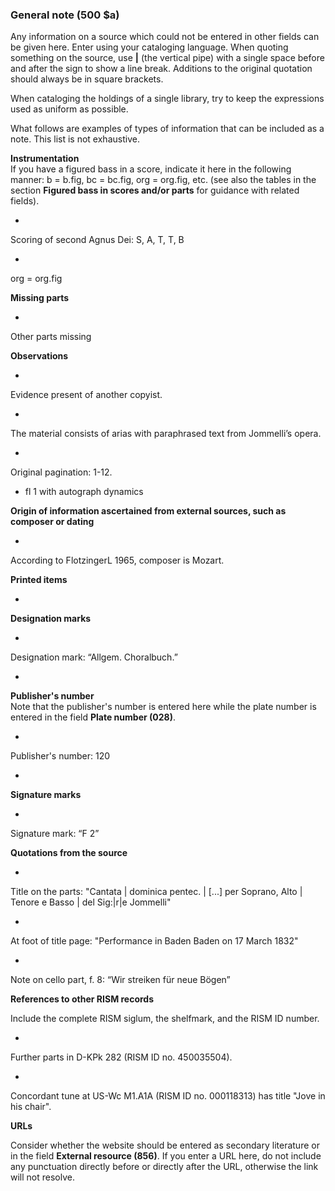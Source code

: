 ### General note (500 $a)

Any information on a source which could not be entered in other fields can be given here. Enter using your cataloging language. When quoting something on the source, use **|** (the vertical pipe) with a single space before and after the sign to show a line break. Additions to the original quotation should always be in square brackets.

When cataloging the holdings of a single library, try to keep the expressions used as uniform as possible.

What follows are examples of types of information that can be included as a note. This list is not exhaustive.

**Instrumentation**  
If you have a figured bass in a score, indicate it here in the following manner: b = b.fig, bc = bc.fig, org = org.fig, etc. (see also the tables in the section **Figured bass in scores and/or parts** for guidance with related fields).

-

Scoring of second Agnus Dei: S, A, T, T, B

-

org = org.fig

**Missing parts**

-

Other parts missing

**Observations**

-

Evidence present of another copyist.

-

The material consists of arias with paraphrased text from Jommelli’s opera.

-

Original pagination: 1-12.

- fl 1 with autograph dynamics

**Origin of information ascertained from external sources, such as composer or dating**

-

According to FlotzingerL 1965, composer is Mozart.

**Printed items**

-

**Designation marks**

  -

Designation mark: “Allgem. Choralbuch.”

-

**Publisher's number**  
Note that the publisher's number is entered here while the plate number is entered in the field **Plate number (028)**.

  -

Publisher's number: 120

-

**Signature marks**

  -

Signature mark: “F 2”

**Quotations from the source**

-

Title on the parts: "Cantata | dominica pentec. | [...] per Soprano, Alto | Tenore e Basso | del Sig:|r|e Jommelli"

-

At foot of title page: "Performance in Baden Baden on 17 March 1832"

-

Note on cello part, f. 8: “Wir streiken für neue Bögen”

**References to other RISM records**

Include the complete RISM siglum, the shelfmark, and the RISM ID number.

-

Further parts in D-KPk 282 (RISM ID no. 450035504).

-

Concordant tune at US-Wc M1.A1A (RISM ID no. 000118313) has title "Jove in his chair".

**URLs**

Consider whether the website should be entered as secondary literature or in the field **External resource (856)**. If you enter a URL here, do not include any punctuation directly before or directly after the URL, otherwise the link will not resolve.